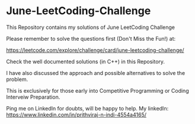 # June-LeetCoding-Challenge
This Repository contains my solutions of June LeetCoding Challenge

Please remember to solve the questions first (Don't Miss the Fun!) at:

https://leetcode.com/explore/challenge/card/june-leetcoding-challenge/

Check the well documented solutions (in C++) in this Repository.

I have also discussed the approach and possible alternatives to solve the problem.

This is exclusively for those early into Competitive Programming or Coding Interveiw Preparation.

Ping me on LinkedIn for doubts, will be happy to help. My linkedIn: https://www.linkedin.com/in/prithviraj-n-indi-4554a4165/
